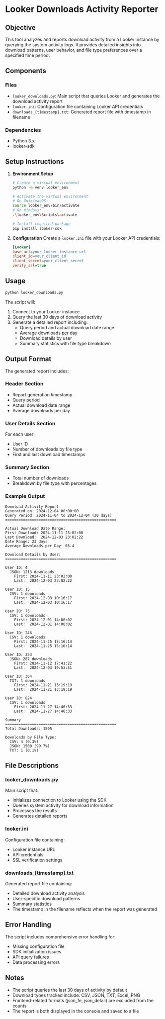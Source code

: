 # Looker Downloads Activity Reporter

## Objective
This tool analyzes and reports download activity from a Looker instance by querying the system activity logs. It provides detailed insights into download patterns, user behavior, and file type preferences over a specified time period.

## Components

### Files
- `looker_downloads.py`: Main script that queries Looker and generates the download activity report
- `looker.ini`: Configuration file containing Looker API credentials
- `downloads_[timestamp].txt`: Generated report file with timestamp in filename

### Dependencies
- Python 3.x
- looker-sdk

## Setup Instructions

1. **Environment Setup**
   ```bash
   # Create a virtual environment
   python -m venv looker_env
   
   # Activate the virtual environment
   # On Unix/macOS:
   source looker_env/bin/activate
   # On Windows:
   .\looker_env\Scripts\activate
   
   # Install required package
   pip install looker-sdk
   ```

2. **Configuration**
   Create a `looker.ini` file with your Looker API credentials:
   ```ini
   [Looker]
   base_url=your_looker_instance_url
   client_id=your_client_id
   client_secret=your_client_secret
   verify_ssl=true
   ```

## Usage
```bash
python looker_downloads.py
```

The script will:
1. Connect to your Looker instance
2. Query the last 30 days of download activity
3. Generate a detailed report including:
   - Query period and actual download date range
   - Average downloads per day
   - Download details by user
   - Summary statistics with file type breakdown

## Output Format

The generated report includes:

### Header Section
- Report generation timestamp
- Query period
- Actual download date range
- Average downloads per day

### User Details Section
For each user:
- User ID
- Number of downloads by file type
- First and last download timestamps

### Summary Section
- Total number of downloads
- Breakdown by file type with percentages

### Example Output
```
Download Activity Report
Generated on: 2024-12-04 00:00:00
Query Period: 2024-11-04 to 2024-12-04 (30 days)
==================================================

Actual Download Date Range:
First Download: 2024-11-11 23:02:00
Last Download:  2024-12-03 23:02:22
Date Range: 23 days
Average Downloads per Day: 65.4

Download Details by User:
==================================================

User ID: 4
  JSON: 1213 downloads
    First: 2024-11-11 23:02:00
    Last:  2024-12-03 23:02:22

User ID: 15
  CSV: 1 downloads
    First: 2024-12-03 10:16:17
    Last:  2024-12-03 10:16:17

User ID: 75
  CSV: 1 downloads
    First: 2024-12-01 14:00:02
    Last:  2024-12-01 14:00:02

User ID: 246
  CSV: 1 downloads
    First: 2024-11-25 15:16:14
    Last:  2024-11-25 15:16:14

User ID: 353
  JSON: 287 downloads
    First: 2024-11-12 17:41:22
    Last:  2024-12-03 19:53:51

User ID: 364
  TXT: 1 downloads
    First: 2024-11-21 13:19:19
    Last:  2024-11-21 13:19:19

User ID: 824
  CSV: 1 downloads
    First: 2024-11-27 14:40:33
    Last:  2024-11-27 14:40:33

Summary
==================================================
Total Downloads: 1505

Downloads by File Type:
  CSV: 4 (0.3%)
  JSON: 1500 (99.7%)
  TXT: 1 (0.1%)
```

## File Descriptions

### looker_downloads.py
Main script that:
- Initializes connection to Looker using the SDK
- Queries system activity for download information
- Processes the results
- Generates detailed reports

### looker.ini
Configuration file containing:
- Looker instance URL
- API credentials
- SSL verification settings

### downloads_[timestamp].txt
Generated report file containing:
- Detailed download activity analysis
- User-specific download patterns
- Summary statistics
- The timestamp in the filename reflects when the report was generated

## Error Handling
The script includes comprehensive error handling for:
- Missing configuration file
- SDK initialization issues
- API query failures
- Data processing errors

## Notes
- The script queries the last 30 days of activity by default
- Download types tracked include: CSV, JSON, TXT, Excel, PNG
- Frontend-related formats (json_fe, json_detail) are excluded from the counts
- The report is both displayed in the console and saved to a file
